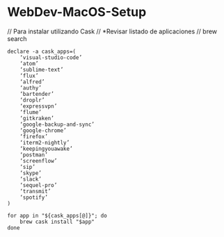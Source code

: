 # WebDev-MacOS-Setup


// Para instalar utilizando Cask
// *Revisar listado de aplicaciones
   // brew search
       
       
    declare -a cask_apps=(
        ‘visual-studio-code’
        ‘atom’
        ‘sublime-text’
        ‘flux’
        ‘alfred’
        ‘authy’
        ‘bartender’
        ‘droplr’
        ‘expressvpn’
        ‘flume’
        ‘gitkraken’
        ‘google-backup-and-sync’
        ‘google-chrome’
        ‘firefox’
        ‘iterm2-nightly’
        ‘keepingyouawake’
        ‘postman’
        ‘screenflow’
        ‘sip’
        ‘skype’
        ‘slack’
        ‘sequel-pro’
        ‘transmit’
        ‘spotify’
    )

    for app in "${cask_apps[@]}"; do
        brew cask install "$app"
    done
